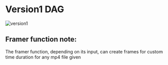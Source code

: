 # Version1 DAG

![version1](https://user-images.githubusercontent.com/57920951/147928832-ef756cc3-3609-4751-b634-826627c0fe5a.png)

## Framer function note: 
The framer function, depending on its input, can create frames for custom time duration for any mp4 file given
